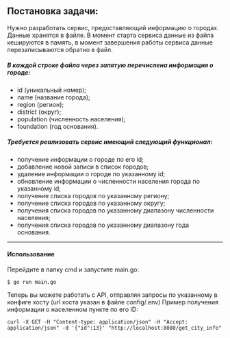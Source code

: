 ## Постановка задачи:
Нужно разработать сервис, предоставляющий информацию о городах. Данные хранятся в файле. В момент старта сервиса данные из файла кешируются в память, в момент завершения работы сервиса данные перезаписываются обратно в файл.

##### В каждой строке файла через запятую перечислена информация о городе:

- id (уникальный номер);
- name (название города);
- region (регион);
- district (округ);
- population (численность населения);
- foundation (год основания).


##### Требуется реализовать сервис имеющий следующий функционал:

- получение информации о городе по его id;
- добавление новой записи в список городов;
- удаление информации о городе по указанному id;
- обновление информации о численности населения города по указанному id;
- получение списка городов по указанному региону;
- получение списка городов по указанному округу;
- получения списка городов по указанному диапазону численности населения;
- получения списка городов по указанному диапазону года основания.

---------------------

#### Использование
Перейдите в папку cmd и запустите main.go:

`$ go run main.go`


Теперь вы можете работать с API, отправляя запросы по указанному в конфиге хосту (url хоста указан в файле config/.env)
Пример получения информации о населенном пункте по его ID:

`curl -X GET -H "Content-type: application/json" -H "Accept: application/json" -d '{"id":13}' "http://localhost:8080/get_city_info"`